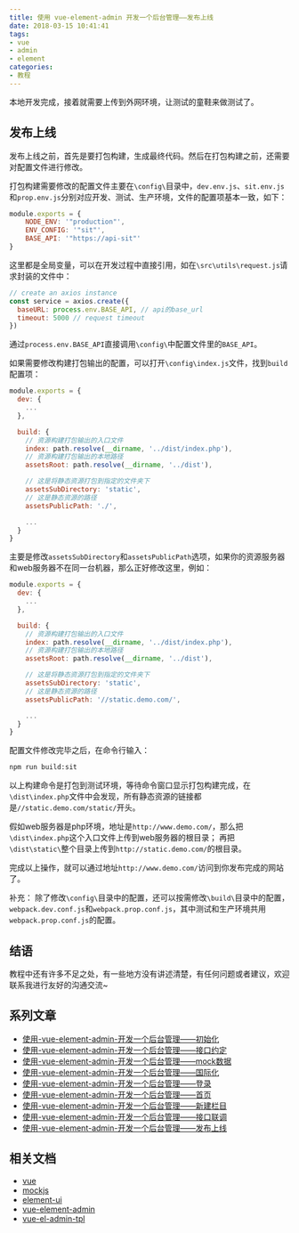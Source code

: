 ```yaml
---
title: 使用 vue-element-admin 开发一个后台管理——发布上线
date: 2018-03-15 10:41:41
tags: 
- vue
- admin
- element
categories: 
- 教程
---
```


本地开发完成，接着就需要上传到外网环境，让测试的童鞋来做测试了。

<!-- more -->

## 发布上线

发布上线之前，首先是要打包构建，生成最终代码。然后在打包构建之前，还需要对配置文件进行修改。

打包构建需要修改的配置文件主要在`\config\`目录中，`dev.env.js`、`sit.env.js`和`prop.env.js`分别对应开发、测试、生产环境，文件的配置项基本一致，如下：

```javascript
module.exports = {
	NODE_ENV: '"production"',
	ENV_CONFIG: '"sit"',
	BASE_API: '"https://api-sit"'
}
```

这里都是全局变量，可以在开发过程中直接引用，如在`\src\utils\request.js`请求封装的文件中：

```javascript
// create an axios instance
const service = axios.create({
  baseURL: process.env.BASE_API, // api的base_url
  timeout: 5000 // request timeout
})
```

通过`process.env.BASE_API`直接调用`\config\`中配置文件里的`BASE_API`。

如果需要修改构建打包输出的配置，可以打开`\config\index.js`文件，找到`build`配置项：

```javascript
module.exports = {
  dev: {
    ...
  },

  build: {
    // 资源构建打包输出的入口文件
    index: path.resolve(__dirname, '../dist/index.php'),
    // 资源构建打包输出的本地路径
    assetsRoot: path.resolve(__dirname, '../dist'),

    // 这是将静态资源打包到指定的文件夹下
    assetsSubDirectory: 'static',
    // 这是静态资源的路径
    assetsPublicPath: './',

    ...
  }
}
```

主要是修改`assetsSubDirectory`和`assetsPublicPath`选项，如果你的资源服务器和web服务器不在同一台机器，那么正好修改这里，例如：

```javascript
module.exports = {
  dev: {
    ...
  },

  build: {
    // 资源构建打包输出的入口文件
    index: path.resolve(__dirname, '../dist/index.php'),
    // 资源构建打包输出的本地路径
    assetsRoot: path.resolve(__dirname, '../dist'),

    // 这是将静态资源打包到指定的文件夹下
    assetsSubDirectory: 'static',
    // 这是静态资源的路径
    assetsPublicPath: '//static.demo.com/',

    ...
  }
}
```

配置文件修改完毕之后，在命令行输入：

```bash
npm run build:sit
```

以上构建命令是打包到测试环境，等待命令窗口显示打包构建完成，在`\dist\index.php`文件中会发现，所有静态资源的链接都是`//static.demo.com/static/`开头。

假如web服务器是php环境，地址是`http://www.demo.com/`，那么把`\dist\index.php`这个入口文件上传到web服务器的根目录；
再把`\dist\static\`整个目录上传到`http://static.demo.com/`的根目录。

完成以上操作，就可以通过地址`http://www.demo.com/`访问到你发布完成的网站了。

> 
补充：
除了修改`\config\`目录中的配置，还可以按需修改`\build\`目录中的配置，`webpack.dev.conf.js`和`webpack.prop.conf.js`，其中测试和生产环境共用`webpack.prop.conf.js`的配置。
> 

## 结语

教程中还有许多不足之处，有一些地方没有讲述清楚，有任何问题或者建议，欢迎联系我进行友好的沟通交流~

## 系列文章

- [使用-vue-element-admin-开发一个后台管理——初始化](/2018/03/12/使用-vue-element-admin-开发一个后台管理——初始化/)
- [使用-vue-element-admin-开发一个后台管理——接口约定](/2018/03/15/使用-vue-element-admin-开发一个后台管理——接口约定/)
- [使用-vue-element-admin-开发一个后台管理——mock数据](/2018/03/15/使用-vue-element-admin-开发一个后台管理——mock数据/)
- [使用-vue-element-admin-开发一个后台管理——国际化](/2018/03/15/使用-vue-element-admin-开发一个后台管理——国际化/)
- [使用-vue-element-admin-开发一个后台管理——登录](/2018/03/15/使用-vue-element-admin-开发一个后台管理——登录/)
- [使用-vue-element-admin-开发一个后台管理——首页](/2018/03/15/使用-vue-element-admin-开发一个后台管理——首页/)
- [使用-vue-element-admin-开发一个后台管理——新建栏目](/2018/03/15/使用-vue-element-admin-开发一个后台管理——新建栏目/)
- [使用-vue-element-admin-开发一个后台管理——接口联调](/2018/03/15/使用-vue-element-admin-开发一个后台管理——接口联调/)
- [使用-vue-element-admin-开发一个后台管理——发布上线](/2018/03/15/使用-vue-element-admin-开发一个后台管理——发布上线/)

## 相关文档

- [vue](https://vuefe.cn/v2/guide/)
- [mockjs](http://mockjs.com/)
- [element-ui](http://element-cn.eleme.io/)
- [vue-element-admin](https://panjiachen.github.io/vue-element-admin-site/)
- [vue-el-admin-tpl](https://github.com/fredwei/vue-el-admin-tpl)